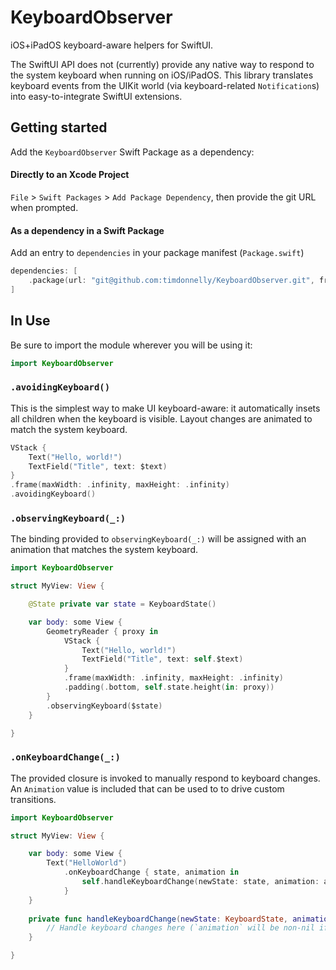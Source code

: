 # KeyboardObserver

iOS+iPadOS keyboard-aware helpers for SwiftUI.

The SwiftUI API does not (currently) provide any native way to respond to the system keyboard when running on iOS/iPadOS. This library translates keyboard events from the UIKit world (via keyboard-related `Notification`s) into easy-to-integrate SwiftUI extensions. 

## Getting started

Add the `KeyboardObserver` Swift Package as a dependency:

#### Directly to an Xcode Project
`File` > `Swift Packages` > `Add Package Dependency`, then provide the git URL when prompted.

#### As a dependency in a Swift Package

Add an entry to `dependencies` in your package manifest (`Package.swift`)
```swift
dependencies: [
    .package(url: "git@github.com:timdonnelly/KeyboardObserver.git", from: "0.1.2")
]
```

## In Use

Be sure to import the module wherever you will be using it:

```swift
import KeyboardObserver
```

### `.avoidingKeyboard()`

This is the simplest way to make UI keyboard-aware: it automatically insets all children when the keyboard is visible. Layout changes are animated to match the system keyboard.

```swift
VStack {
    Text("Hello, world!")
    TextField("Title", text: $text)
}
.frame(maxWidth: .infinity, maxHeight: .infinity)
.avoidingKeyboard()
```

### `.observingKeyboard(_:)`

The binding provided to `observingKeyboard(_:)` will be assigned with an animation that matches the system keyboard.

```swift
import KeyboardObserver

struct MyView: View {

    @State private var state = KeyboardState()

    var body: some View {
        GeometryReader { proxy in
            VStack {
                Text("Hello, world!")
                TextField("Title", text: self.$text)
            }
            .frame(maxWidth: .infinity, maxHeight: .infinity)
            .padding(.bottom, self.state.height(in: proxy))
        }
        .observingKeyboard($state)
    }

}
```

### `.onKeyboardChange(_:)`

The provided closure is invoked to manually respond to keyboard changes. An `Animation` value is included that can be used to to drive custom transitions.

```swift
import KeyboardObserver

struct MyView: View {

    var body: some View {
        Text("HelloWorld")
            .onKeyboardChange { state, animation in
                self.handleKeyboardChange(newState: state, animation: animation)
            }
    }
    
    private func handleKeyboardChange(newState: KeyboardState, animation: Animation?) {
        // Handle keyboard changes here (`animation` will be non-nil if the keyboard change is animated)
    }

}
```
